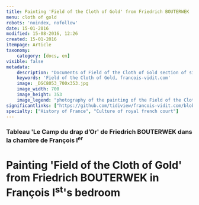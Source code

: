 ```yaml
---
title: Painting 'Field of the Cloth of Gold' from Friedrich BOUTERWEK
menu: cloth of gold
robots: 'noindex, nofollow'
date: 15-01-2016
modified: 15-08-2016, 12:26
created: 15-01-2016
itempage: Article
taxonomy:
    category: [docs, en]
visible: false
metadata:
    description: "Documents of Field of the Cloth of Gold section of site francois-vidit.com"
    keywords: 'Field of the Cloth of Gold, francois-vidit.com'
    image: _DSC8053_700x353.jpg
    image_width: 700
    image_height: 353
    image_legend: "photography of the painting of the Field of the Cloth of Gold painted by Friedrich BOUTERWEK, Castle of Chambord"
significantlinks: ["https://github.com/tidiview/francois-vidit.com/blob/develop/user/sites/docs/pages/01.reference/chateaux-de-la-loire/chambord/drap-d-or/docs.en.md"]
specialty: ["History of France", "Culture of royal french court"]
---
```

### Tableau 'Le Camp du drap d’Or' de Friedrich BOUTERWEK dans la chambre de François I<sup>er</sup>

# Painting 'Field of the Cloth of Gold' from Friedrich BOUTERWEK in François I<sup>st</sup>'s bedroom